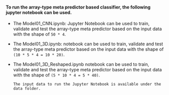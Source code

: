 #### To run the array-type meta predictor based classifier, the following jupyter notebook can be used.

- The Model01_CNN.ipynb: Jupyter Notebook can be used to train, validate and test the array-type meta predictor based on the input data with the shape of `50 * 4`.  
- The Model01_3D.ipynb: notebook can be used to train, validate and test the array-type meta predictor based on the input data with the shape of `(10 * 5 * 4 = 10 * 20)`. 
- The Model01_3D_Reshaped.ipynb notebook can be used to train, validate and test the array-type meta predictor based on the input data with the shape of `(5 * 10 * 4 = 5 * 40)`.

     `The input data to run the Jupyter Notebook is available under the data folder.`
